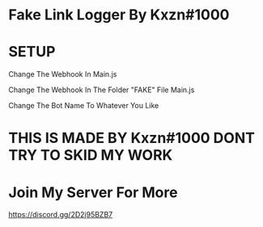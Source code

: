 # Fake Link Logger By Kxzn#1000

# SETUP

Change The Webhook In Main.js

Change The Webhook In The Folder "FAKE" File Main.js 

Change The Bot Name To Whatever You Like

# THIS IS MADE BY Kxzn#1000 DONT TRY TO SKID MY WORK

# Join My Server For More

https://discord.gg/2D2j95BZB7
